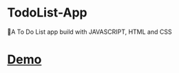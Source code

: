 # TodoList-App
🔴A To Do List app build with JAVASCRIPT, HTML and CSS
<h1><a href="https://todo-app-onye.netlify.app">Demo</a></h1>
